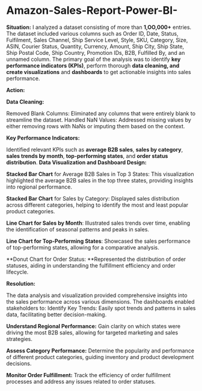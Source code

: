 # Amazon-Sales-Report-Power-BI- 
**Situation:**
I analyzed a dataset consisting of more than **1,OO,000+** entries. The dataset included various columns such as Order ID, Date, Status, Fulfilment, Sales Channel, Ship Service Level, Style, SKU, Category, Size, ASIN, Courier Status, Quantity, Currency, Amount, Ship City, Ship State, Ship Postal Code, Ship Country, Promotion IDs, B2B, Fulfilled By, and an unnamed column. The primary goal of the analysis was to identify **key performance indicators (KPIs)**, perform thorough **data cleaning, and create visualizations** and **dashboards** to get actionable insights into sales performance.

**Action:**

**Data Cleaning:**

Removed Blank Columns: Eliminated any columns that were entirely blank to streamline the dataset.
Handled NaN Values: Addressed missing values by either removing rows with NaNs or imputing them based on the context.

**Key Performance Indicators:**

Identified relevant KPIs such as **average B2B sales**, **sales by category**, **sales trends by month**, **top-performing states**, and **order status distribution**.
**Data Visualization and Dashboard Design:**

**Stacked Bar Chart** for Average B2B Sales in Top 3 States: This visualization highlighted the average B2B sales in the top three states, providing insights into regional performance.

**Stacked Bar Chart** for Sales by Category: Displayed sales distribution across different categories, helping to identify the most and least popular product categories.

**Line Chart for Sales by Month**: Illustrated sales trends over time, enabling the identification of seasonal patterns and peaks in sales.

**Line Chart for Top-Performing States**: Showcased the sales performance of top-performing states, allowing for a comparative analysis.

**Donut Chart for Order Status: **Represented the distribution of order statuses, aiding in understanding the fulfillment efficiency and order lifecycle.

**Resolution:**

The data analysis and visualization provided comprehensive insights into the sales performance across various dimensions. The dashboards enabled stakeholders to:
Identify Key Trends: Easily spot trends and patterns in sales data, facilitating better decision-making.

**Understand Regional Performance:** Gain clarity on which states were driving the most B2B sales, allowing for targeted marketing and sales strategies.

**Assess Category Performance:** Determine the popularity and performance of different product categories, guiding inventory and product development decisions.

**Monitor Order Fulfillment:** Track the efficiency of order fulfillment processes and address any issues related to order statuses.
